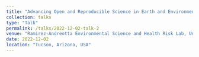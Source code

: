 ```yaml
---
title: "Advancing Open and Reproducible Science in Earth and Environmental Sciences"
collection: talks
type: "Talk"
permalink: /talks/2022-12-02-talk-2
venue: "Ramirez-Andreotta Environmental Science and Health Risk Lab, Univeristy of Arizona"
date: 2022-12-02
location: "Tucson, Arizona, USA"
---
```

